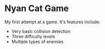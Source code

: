 Nyan Cat Game
=============

My first attempt at a game. It's features include:
 - Very basic collision detection
 - Three difficulty levels
 - Multiple types of enemies